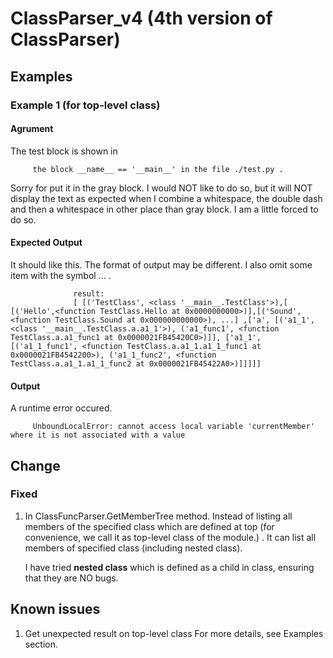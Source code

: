 # ClassParser_v4 (4th version of ClassParser)
## Examples
### Example 1 (for top-level class)
#### Agrument
The test block is shown in 
         
         the block __name__ == '__main__' in the file ./test.py .
         
Sorry for put it in the gray block. I would NOT like to do so, but it will NOT display the text as expected when 
I combine a whitespace, the double dash and then a whitespace in other place than gray block. I am a little forced to do so.

#### Expected Output
It should like this. The format of output may be different. I also omit some item with the symbol ... . 

                  result:
                  [ [('TestClass', <class '__main__.TestClass'>),[ [('Hello',<function TestClass.Hello at 0x0000000000>)],[('Sound',<function TestClass.Sound at 0x000000000000>), ...] ,['a', [('a1_1', <class '__main__.TestClass.a.a1_1'>), ('a1_func1', <function TestClass.a.a1_func1 at 0x0000021FB45420C0>)]], ['a1_1', [('a1_1_func1', <function TestClass.a.a1_1.a1_1_func1 at 0x0000021FB4542200>), ('a1_1_func2', <function TestClass.a.a1_1.a1_1_func2 at 0x0000021FB45422A0>)]]]]]
#### Output
A runtime error occured.
         
         UnboundLocalError: cannot access local variable 'currentMember' where it is not associated with a value
         
## Change
### Fixed
1. In ClassFuncParser.GetMemberTree method.
   Instead of listing all members of the specified class which are defined at top (for convenience, we call it as top-level class of the module.) .
   It can list all members of specified class (including nested class).

   I have tried <b>nested class</b> which is defined as a child in class, ensuring that they are NO bugs.

## Known issues
1. Get unexpected result on top-level class
   For more details, see Examples section.
